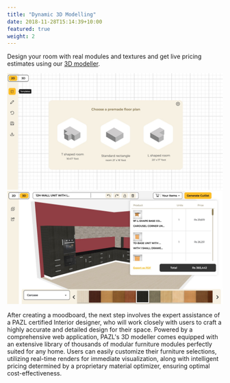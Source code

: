 ```yaml
---
title: "Dynamic 3D Modelling"
date: 2018-11-28T15:14:39+10:00
featured: true
weight: 2
---
```


Design your room with real modules and textures and get live pricing estimates using our [3D modeller](http://prototype.pazl.in/).

![Modeller](/images/services/modeller-1.jpg)
![Modeller](/images/services/modeller-2.jpg)

After creating a moodboard, the next step involves the expert assistance of a
PAZL certified Interior designer, who will work closely with users to craft a
highly accurate and detailed design for their space. Powered by a comprehensive
web application, PAZL's 3D modeller comes equipped with an extensive library of
thousands of modular furniture modules perfectly suited for any home. Users can
easily customize their furniture selections, utilizing real-time renders for
immediate visualization, along with intelligent pricing determined by a
proprietary material optimizer, ensuring optimal cost-effectiveness.
